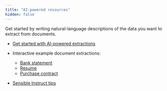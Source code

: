 ```yaml
---
title: "AI-powered resources"
hidden: false
---
```



Get started by writing natural-language descriptions of the data you want to extract from documents.

- [Get started with AI-powered extractions](doc:getting-started-ai)

- Interactive example document extractions: 
  - [Bank statement](https://app.sensible.so/editor/instruct/?d=sensible_instruct_basics&c=bank_statement&g=bank_statement)
  - [Resume](https://app.sensible.so/editor/instruct/?d=sensible_instruct_basics&c=resume&g=resume&v=)
  - [Purchase contract](https://app.sensible.so/editor/instruct/?d=sensible_instruct_basics&c=contract&g=contract&v=)

- [Sensible Instruct tips](doc:instruct)

